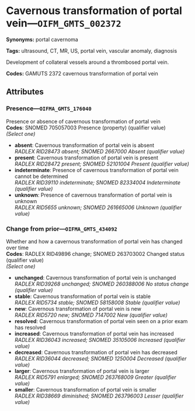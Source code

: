 # Cavernous transformation of portal vein—`OIFM_GMTS_002372`

**Synonyms:** portal cavernoma

**Tags:** ultrasound, CT, MR, US, portal vein, vascular anomaly, diagnosis

Development of collateral vessels around a thrombosed portal vein.

**Codes:** GAMUTS 2372 cavernous transformation of portal vein

## Attributes

### Presence—`OIFMA_GMTS_176040`

Presence or absence of cavernous transformation of portal vein  
**Codes**: SNOMED 705057003 Presence (property) (qualifier value)  
*(Select one)*

- **absent**: Cavernous transformation of portal vein is absent  
_RADLEX RID28473 absent; SNOMED 2667000 Absent (qualifier value)_
- **present**: Cavernous transformation of portal vein is present  
_RADLEX RID28472 present; SNOMED 52101004 Present (qualifier value)_
- **indeterminate**: Presence of cavernous transformation of portal vein cannot be determined  
_RADLEX RID39110 indeterminate; SNOMED 82334004 Indeterminate (qualifier value)_
- **unknown**: Presence of cavernous transformation of portal vein is unknown  
_RADLEX RID5655 unknown; SNOMED 261665006 Unknown (qualifier value)_

### Change from prior—`OIFMA_GMTS_434092`

Whether and how a cavernous transformation of portal vein has changed over time  
**Codes**: RADLEX RID49896 change; SNOMED 263703002 Changed status (qualifier value)  
*(Select one)*

- **unchanged**: Cavernous transformation of portal vein is unchanged  
_RADLEX RID39268 unchanged; SNOMED 260388006 No status change (qualifier value)_
- **stable**: Cavernous transformation of portal vein is stable  
_RADLEX RID5734 stable; SNOMED 58158008 Stable (qualifier value)_
- **new**: Cavernous transformation of portal vein is new  
_RADLEX RID5720 new; SNOMED 7147002 New (qualifier value)_
- **resolved**: Cavernous transformation of portal vein seen on a prior exam has resolved  
- **increased**: Cavernous transformation of portal vein has increased  
_RADLEX RID36043 increased; SNOMED 35105006 Increased (qualifier value)_
- **decreased**: Cavernous transformation of portal vein has decreased  
_RADLEX RID36044 decreased; SNOMED 1250004 Decreased (qualifier value)_
- **larger**: Cavernous transformation of portal vein is larger  
_RADLEX RID5791 enlarged; SNOMED 263768009 Greater (qualifier value)_
- **smaller**: Cavernous transformation of portal vein is smaller  
_RADLEX RID38669 diminished; SNOMED 263796003 Lesser (qualifier value)_